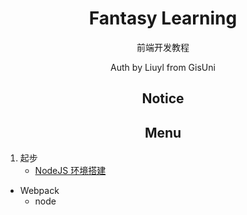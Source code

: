 <div align="center">
  <h1 align="center">Fantasy Learning</h1>
  <p align="center">前端开发教程</p>
  <p align="center">Auth by Liuyl from GisUni</p>
</div>

<h2 align="center">Notice</h2>


<h2 align="center">Menu</h2>

1. 起步
    - [NodeJS 环境搭建](doc/1_Start/NodeJS.md)
- Webpack
    - node

